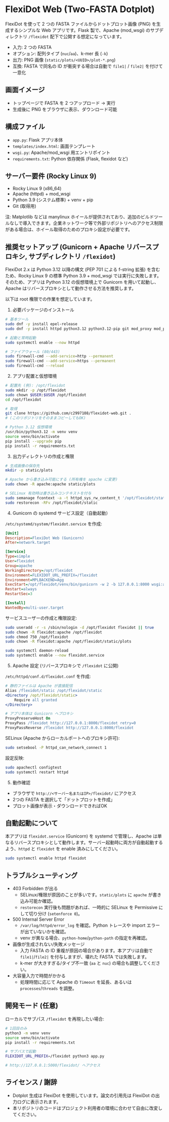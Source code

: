 # FlexiDot Web (Two-FASTA Dotplot)

FlexiDot を使って 2 つの FASTA ファイルからドットプロット画像 (PNG) を生成するシンプルな Web アプリです。Flask 製で、Apache (mod_wsgi) のサブディレクトリ `/flexidot` 配下で公開する想定になっています。

- 入力: 2 つの FASTA
- オプション: 配列タイプ (`nuc`/`aa`)、k-mer 長 (`-k`)
- 出力: PNG 画像 (`static/plots/<UUID>/plot-*.png`)
- 互換: FASTA で同名の ID が衝突する場合は自動で `file1|` / `file2|` を付けて一意化


## 画面イメージ
- トップページで FASTA を 2 つアップロード → 実行
- 生成後に PNG をブラウザに表示、ダウンロード可能


## 構成ファイル
- `app.py`: Flask アプリ本体
- `templates/index.html`: 画面テンプレート
- `wsgi.py`: Apache/mod_wsgi 用エントリポイント
- `requirements.txt`: Python 依存関係 (Flask, flexidot など)


## サーバー要件 (Rocky Linux 9)
- Rocky Linux 9 (x86_64)
- Apache (httpd) + mod_wsgi
- Python 3.9 (システム標準) + venv + pip
- Git (取得用)

注: Matplotlib などは manylinux ホイールが提供されており、追加のビルドツールなしで導入できます。企業ネットワーク等で外部リポジトリへのアクセス制限がある場合は、ホイール取得のためのプロキシ設定が必要です。


## 推奨セットアップ (Gunicorn + Apache リバースプロキシ, サブディレクトリ `/flexidot`)
FlexiDot 2.x は Python 3.12 以降の構文 (PEP 701 による f-string 拡張) を含むため、Rocky Linux 9 の標準 Python 3.9 + mod_wsgi では実行に失敗します。
そのため、アプリは Python 3.12 の仮想環境上で Gunicorn を用いて起動し、Apache はリバースプロキシとして動作させる方法を推奨します。

以下は root 権限での作業を想定しています。

1) 必要パッケージのインストール

```bash
# 基本ツール
sudo dnf -y install epel-release
sudo dnf -y install httpd python3.12 python3.12-pip git mod_proxy mod_proxy_http policycoreutils-python-utils

# 起動と常時起動
sudo systemctl enable --now httpd

# ファイアウォール (80/443)
sudo firewall-cmd --add-service=http --permanent
sudo firewall-cmd --add-service=https --permanent
sudo firewall-cmd --reload
```

2) アプリ配置と仮想環境

```bash
# 配置先 (例): /opt/flexidot
sudo mkdir -p /opt/flexidot
sudo chown $USER:$USER /opt/flexidot
cd /opt/flexidot

# 取得
git clone https://github.com/c2997108/flexidot-web.git .
# (このリポジトリをそのままコピーしてもOK)

# Python 3.12 仮想環境
/usr/bin/python3.12 -m venv venv
source venv/bin/activate
pip install --upgrade pip
pip install -r requirements.txt
```

3) 出力ディレクトリの作成と権限

```bash
# 生成画像の保存先
mkdir -p static/plots

# Apache から書き込み可能にする (所有権を apache に変更)
sudo chown -R apache:apache static/plots

# SELinux 有効時は書き込みコンテキストを付与
sudo semanage fcontext -a -t httpd_sys_rw_content_t '/opt/flexidot/static/plots(/.*)?'
sudo restorecon -RFv /opt/flexidot/static
```

4) Gunicorn の systemd サービス設定（自動起動）

`/etc/systemd/system/flexidot.service` を作成:

```ini
[Unit]
Description=FlexiDot Web (Gunicorn)
After=network.target

[Service]
Type=simple
User=flexidot
Group=apache
WorkingDirectory=/opt/flexidot
Environment=FLEXIDOT_URL_PREFIX=/flexidot
Environment=MPLBACKEND=Agg
ExecStart=/opt/flexidot/venv/bin/gunicorn -w 2 -b 127.0.0.1:8000 wsgi:application
Restart=always
RestartSec=3

[Install]
WantedBy=multi-user.target
```

サービスユーザーの作成と権限設定:

```bash
sudo useradd -r -s /sbin/nologin -d /opt/flexidot flexidot || true
sudo chown -R flexidot:apache /opt/flexidot
sudo chmod 750 /opt/flexidot
sudo chown -R flexidot:apache /opt/flexidot/static/plots

sudo systemctl daemon-reload
sudo systemctl enable --now flexidot.service
```

5) Apache 設定 (リバースプロキシで `/flexidot` に公開)

`/etc/httpd/conf.d/flexidot.conf` を作成:

```apache
# 静的ファイルは Apache が直接配信
Alias /flexidot/static /opt/flexidot/static
<Directory /opt/flexidot/static>
    Require all granted
</Directory>

# アプリ本体は Gunicorn へプロキシ
ProxyPreserveHost On
ProxyPass /flexidot http://127.0.0.1:8000/flexidot retry=0
ProxyPassReverse /flexidot http://127.0.0.1:8000/flexidot
```

SELinux (Apache からローカルポートへのプロキシ許可):

```bash
sudo setsebool -P httpd_can_network_connect 1
```

設定反映:

```bash
sudo apachectl configtest
sudo systemctl restart httpd
```

5) 動作確認

- ブラウザで `http://<サーバー名またはIP>/flexidot/` にアクセス
- 2つの FASTA を選択して「ドットプロットを作成」
- プロット画像が表示・ダウンロードできればOK


## 自動起動について
本アプリは `flexidot.service` (Gunicorn) を systemd で管理し、Apache は単なるリバースプロキシとして動作します。サーバー起動時に両方が自動起動するよう、`httpd` と `flexidot` を enable 済みにしてください。

```bash
sudo systemctl enable httpd flexidot
```


## トラブルシューティング
- 403 Forbidden が出る
  - SELinux/権限が原因のことが多いです。`static/plots` に `apache` が書き込み可能か確認。
  - `restorecon` 実行後も問題があれば、一時的に SELinux を Permissive にして切り分け (`setenforce 0`)。
- 500 Internal Server Error
  - `/var/log/httpd/error_log` を確認。Python トレースや import エラーが出ていないかを確認。
  - venv が異なる場合、`python-home`/`python-path` の指定を再確認。
- 画像が生成されない/失敗メッセージ
  - 入力 FASTA の ID 重複が原因の場合があります。本アプリは自動で `file1|`/`file2|` を付与しますが、壊れた FASTA では失敗します。
  - k-mer が大きすぎる/タイプ不一致 (`aa` と `nuc`) の場合も調整してください。
- 大容量入力で時間がかかる
  - 処理時間に応じて Apache の `Timeout` を延長、あるいは `processes`/`threads` を調整。


## 開発モード (任意)
ローカルでサブパス `/flexidot` を再現したい場合:

```bash
# 1回目のみ
python3 -m venv venv
source venv/bin/activate
pip install -r requirements.txt

# サブパスで起動
FLEXIDOT_URL_PREFIX=/flexidot python3 app.py

# http://127.0.0.1:5000/flexidot/ へアクセス
```


## ライセンス / 謝辞
- Dotplot 生成は FlexiDot を使用しています。論文の引用先は FlexiDot の出力ログに表示されます。
- 本リポジトリのコードはプロジェクト利用者の環境に合わせて自由に改変してください。
